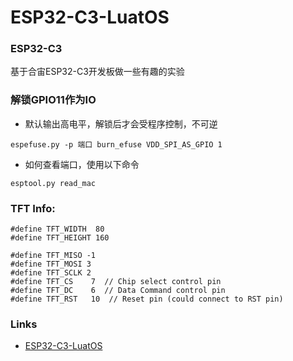 ESP32-C3-LuatOS
=========

### ESP32-C3
基于合宙ESP32-C3开发板做一些有趣的实验

### 解锁GPIO11作为IO
* 默认输出高电平，解锁后才会受程序控制，不可逆
```shell
espefuse.py -p 端口 burn_efuse VDD_SPI_AS_GPIO 1
```
* 如何查看端口，使用以下命令
```shell
esptool.py read_mac
```

### TFT Info:
```
#define TFT_WIDTH  80
#define TFT_HEIGHT 160

#define TFT_MISO -1
#define TFT_MOSI 3
#define TFT_SCLK 2
#define TFT_CS    7  // Chip select control pin
#define TFT_DC    6  // Data Command control pin
#define TFT_RST   10  // Reset pin (could connect to RST pin)
```

### Links
* [ESP32-C3-LuatOS](https://wiki.luatos.com/chips/esp32c3/index.html)

